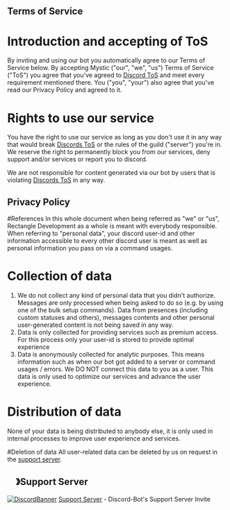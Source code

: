 ## Terms of Service

# Introduction and accepting of ToS
By inviting and using our bot you automatically agree to our Terms of Service below.
By accepting Mystic ("our", "we", "us") Terms of Service ("ToS") you agree that you've agreed to [Discord ToS](https://discord.com/terms) and meet every requirement mentioned there. You ("you", "your") also agree that you've read our Privacy Policy and agreed to it.

# Rights to use our service
You have the right to use our service as long as you don't use it in any way that would break [Discords ToS](https://discord.com/terms) or the rules of the guild ("server") you're in. We reserve the right to permanently block you from our services, deny support and/or services or report you to discord.

We are not responsible for content generated via our bot by users that is violating [Discords ToS](https://discord.com/terms) in any way.


## **Privacy Policy**

#References
In this whole document when being referred as "we" or "us", Rectangle Development as a whole is meant with everybody responsible.
When referring to "personal data", your discord user-id and other information accessible to every other discord user is meant as well as personal information you pass on via a command usages.

# Collection of data
1. We do not collect any kind of personal data that you didn't authorize. Messages are only processed when being asked to do so (e.g. by using one of the bulk setup commands). Data from presences (including custom statuses and others), messages contents and other personal user-generated content is not being saved in any way.
2. Data is only collected for providing services such as premium access. For this process only your user-id is stored to provide optimal experience
3. Data is anonymously collected for analytic purposes. This means information such as when our bot got added to a server or command usages / errors.
We DO NOT connect this data to you as a user. This data is only used to optimize our services and advance the user experience.

# Distribution of data
None of your data is being distributed to anybody else, it is only used in internal processes to improve user experience and services.

#Deletion of data
All user-related data can be deleted by us on request in the [support server](https://discord.gg/XVZDuxnCrT).


## <img src="https://cdn.discordapp.com/emojis/1036083490292244493.png" width="15px" height="15px"> 》Support Server
[![DiscordBanner](https://invidget.switchblade.xyz/gfaCdxG35m)](https://discord.gg/XVZDuxnCrT)
[Support Server](https://discord.gg/XVZDuxnCrT) - Discord-Bot's Support Server Invite
